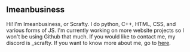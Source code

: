 ## Imeanbusiness

Hi! I'm Imeanbusiness, or Scrafty. I do python, C++, HTML, CSS, and various forms of JS. I'm currently working on more website projects so I won't be using Github that much. If you would like to contact me, my discord is _scrafty. If you want to know more about me, go to [here](https://imeanbusiness.repl.co/).


<!---
Imeanbusiness/Imeanbusiness is a ✨ special ✨ repository because its `README.md` (this file) appears on your GitHub profile.
You can click the Preview link to take a look at your changes.
--->
